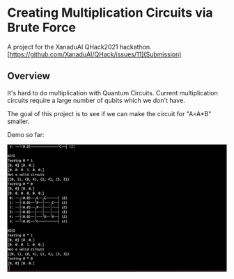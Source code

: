 # Creating Multiplication Circuits via Brute Force

A project for the XanaduAI QHack2021 hackathon. [https://github.com/XanaduAI/QHack/issues/11](Submission)

## Overview

It's hard to do multiplication with Quantum Circuits. Current multiplication circuits require a large number of qubits which we don't have.

The goal of this project is to see if we can make the circuit for "A=A\*B" smaller.

Demo so far:

![alt](/mulbrute.gif)
